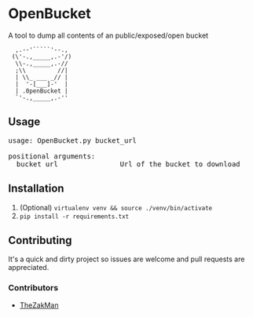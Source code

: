 # OpenBucket
A tool to dump all contents of an public/exposed/open bucket

      ,.--'`````'--., 
     (\'-.,_____,.-'/)
      \\-.,_____,.-//
      ;\\         //|
      | \\_ ___ _// |
      |  '-[___]-'  |
      | .0penBucket |
      `'-.,_____,.-''


## Usage
<pre>
usage: OpenBucket.py bucket_url

positional arguments:
  bucket_url               Url of the bucket to download
</pre>
 
## Installation
  1. (Optional) `virtualenv venv && source ./venv/bin/activate`
  2. `pip install -r requirements.txt`
  
## Contributing
It's a quick and dirty project so issues are welcome and pull requests are appreciated.

### Contributors
  * [TheZakMan](https://twitter.com/TheZakMan)
